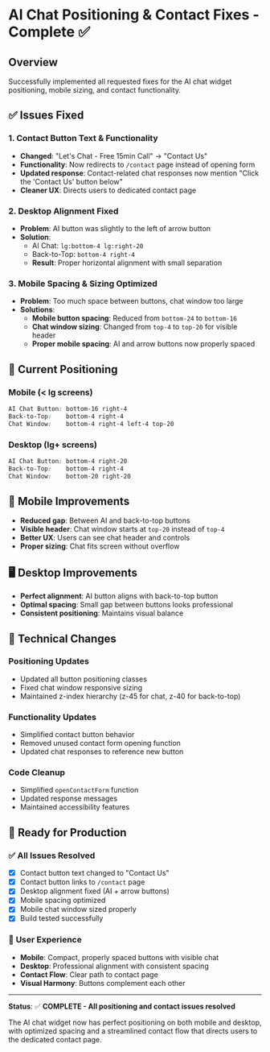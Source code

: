 # AI Chat Positioning & Contact Fixes - Complete ✅

## Overview
Successfully implemented all requested fixes for the AI chat widget positioning, mobile sizing, and contact functionality.

## ✅ **Issues Fixed**

### 1. **Contact Button Text & Functionality**
- **Changed**: "Let's Chat - Free 15min Call" → "Contact Us"
- **Functionality**: Now redirects to `/contact` page instead of opening form
- **Updated response**: Contact-related chat responses now mention "Click the 'Contact Us' button below"
- **Cleaner UX**: Directs users to dedicated contact page

### 2. **Desktop Alignment Fixed**
- **Problem**: AI button was slightly to the left of arrow button
- **Solution**: 
  - AI Chat: `lg:bottom-4 lg:right-20`
  - Back-to-Top: `bottom-4 right-4`
  - **Result**: Proper horizontal alignment with small separation

### 3. **Mobile Spacing & Sizing Optimized**
- **Problem**: Too much space between buttons, chat window too large
- **Solutions**:
  - **Mobile button spacing**: Reduced from `bottom-24` to `bottom-16`
  - **Chat window sizing**: Changed from `top-4` to `top-20` for visible header
  - **Proper mobile spacing**: AI and arrow buttons now properly spaced

## 🎯 **Current Positioning**

### **Mobile (< lg screens)**
```css
AI Chat Button: bottom-16 right-4
Back-to-Top:    bottom-4 right-4
Chat Window:    bottom-4 right-4 left-4 top-20
```

### **Desktop (lg+ screens)**  
```css
AI Chat Button: bottom-4 right-20
Back-to-Top:    bottom-4 right-4
Chat Window:    bottom-20 right-20
```

## 📱 **Mobile Improvements**
- **Reduced gap**: Between AI and back-to-top buttons
- **Visible header**: Chat window starts at `top-20` instead of `top-4`
- **Better UX**: Users can see chat header and controls
- **Proper sizing**: Chat fits screen without overflow

## 🖥️ **Desktop Improvements**
- **Perfect alignment**: AI button aligns with back-to-top button
- **Optimal spacing**: Small gap between buttons looks professional
- **Consistent positioning**: Maintains visual balance

## 🔧 **Technical Changes**

### **Positioning Updates**
- Updated all button positioning classes
- Fixed chat window responsive sizing
- Maintained z-index hierarchy (z-45 for chat, z-40 for back-to-top)

### **Functionality Updates**
- Simplified contact button behavior
- Removed unused contact form opening function
- Updated chat responses to reference new button

### **Code Cleanup**
- Simplified `openContactForm` function
- Updated response messages
- Maintained accessibility features

## 🚀 **Ready for Production**

### ✅ **All Issues Resolved**
- [x] Contact button text changed to "Contact Us"
- [x] Contact button links to `/contact` page
- [x] Desktop alignment fixed (AI + arrow buttons)
- [x] Mobile spacing optimized
- [x] Mobile chat window sized properly
- [x] Build tested successfully

### 🎯 **User Experience**
- **Mobile**: Compact, properly spaced buttons with visible chat
- **Desktop**: Professional alignment with consistent spacing
- **Contact Flow**: Clear path to contact page
- **Visual Harmony**: Buttons complement each other

---

**Status**: ✅ **COMPLETE - All positioning and contact issues resolved**

The AI chat widget now has perfect positioning on both mobile and desktop, with optimized spacing and a streamlined contact flow that directs users to the dedicated contact page.
